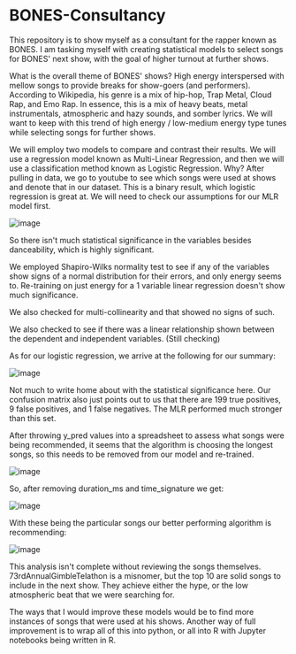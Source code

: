 # BONES-Consultancy
This repository is to show myself as a consultant for the rapper known as BONES. I am tasking myself with creating statistical models to select songs for BONES' next show, with the goal of higher turnout at further shows.

What is the overall theme of BONES' shows? High energy interspersed with mellow songs to provide breaks for show-goers (and performers). According to Wikipedia, his genre is a mix of hip-hop, Trap Metal, Cloud Rap, and Emo Rap. In essence, this is a mix of heavy beats, metal instrumentals, atmospheric and hazy sounds, and somber lyrics. We will want to keep with this trend of high energy / low-medium energy type tunes while selecting songs for further shows. 

We will employ two models to compare and contrast their results. We will use a regression model known as Multi-Linear Regression, and then we will use a classification method known as Logistic Regression. Why? After pulling in data, we go to youtube to see which songs were used at shows and denote that in our dataset. This is a binary result, which logistic regression is great at. We will need to check our assumptions for our MLR model first.

![image](https://user-images.githubusercontent.com/67398409/115159262-eafd4d80-a057-11eb-83c3-e620fb159a52.png)

So there isn't much statistical significance in the variables besides danceability, which is highly significant.

We employed Shapiro-Wilks normality test to see if any of the variables show signs of a normal distribution for their errors, and only energy seems to. Re-training on just energy for a 1 variable linear regression doesn't show much significance.  

We also checked for multi-collinearity and that showed no signs of such.

We also checked to see if there was a linear relationship shown between the dependent and independent variables. (Still checking)

As for our logistic regression, we arrive at the following for our summary:

![image](https://user-images.githubusercontent.com/67398409/115179968-27ea3400-a09a-11eb-9efa-d7828ad2ec1f.png)

Not much to write home about with the statistical significance here. Our confusion matrix also just points out to us that there are 199 true positives, 9 false positives, and 1 false negatives. The MLR performed much stronger than this set. 

After throwing y_pred values into a spreadsheet to assess what songs were being recommended, it seems that the algorithm is choosing the longest songs, so this needs to be removed from our model and re-trained.

![image](https://user-images.githubusercontent.com/67398409/115180647-bd39f800-a09b-11eb-9e39-203d7b20aa88.png)

So, after removing duration_ms and time_signature we get:


![image](https://user-images.githubusercontent.com/67398409/115181972-b5c81e00-a09e-11eb-8aee-4dd1524f8c03.png)



With these being the particular songs our better performing algorithm is recommending:


![image](https://user-images.githubusercontent.com/67398409/115182190-2c651b80-a09f-11eb-94d7-bceb53b9b0b6.png)


This analysis isn't complete without reviewing the songs themselves. 73rdAnnualGimbleTelathon is a misnomer, but the top 10 are solid songs to include in the next show. They achieve either the hype, or the low atmospheric beat that we were searching for. 


The ways that I would improve these models would be to find more instances of songs that were used at his shows. Another way of full improvement is to wrap all of this into python, or all into R with Jupyter notebooks being written in R. 



